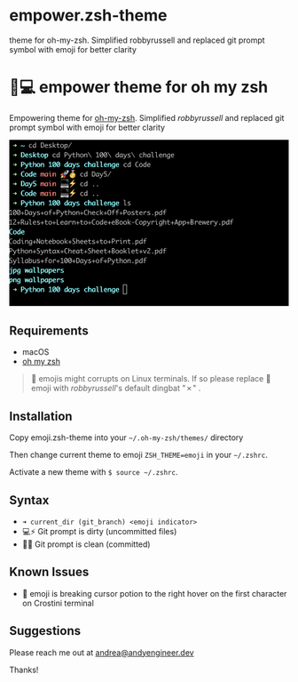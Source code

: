 # empower.zsh-theme
 theme for oh-my-zsh. Simplified robbyrussell and replaced git prompt symbol with emoji for better clarity

# 🚀💻 empower theme for oh my zsh


Empowering theme for [oh-my-zsh](https://github.com/ohmyzsh/ohmyzsh/). Simplified _robbyrussell_ and replaced git prompt symbol with emoji for better clarity

![Alt text](empower_ohmyzsh.png "emoji oh my zsh theme preview")


## Requirements
- macOS
- [oh my zsh](https://ohmyz.sh/)


> 🚀 emojis might corrupts on Linux terminals. If so please replace 🚀 emoji with _robbyrussell_'s default dingbat "✗" .

## Installation

Copy emoji.zsh-theme into your `~/.oh-my-zsh/themes/` directory

Then change current theme to emoji `ZSH_THEME=emoji` in your `~/.zshrc`.

Activate a new theme with `$ source ~/.zshrc`.

## Syntax

- `➜ current_dir (git_branch) <emoji indicator>`
- 💻⚡️ Git prompt is dirty (uncommitted files)
- 🚀🥇 Git prompt is clean (committed)

## Known Issues
- 🚀 emoji is breaking cursor potion to the right hover on the first character on Crostini terminal

## Suggestions

Please reach me out at [andrea@andyengineer.dev](andrea@andyengineer.dev)

Thanks!